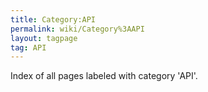 ```yaml
---
title: Category:API
permalink: wiki/Category%3AAPI
layout: tagpage
tag: API
---
```


Index of all pages labeled with category 'API'.
